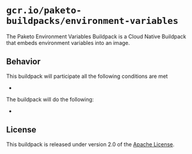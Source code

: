 # `gcr.io/paketo-buildpacks/environment-variables`
The Paketo Environment Variables Buildpack is a Cloud Native Buildpack that embeds environment variables into an image.

## Behavior
This buildpack will participate all the following conditions are met

*

The buildpack will do the following:

*

## License
This buildpack is released under version 2.0 of the [Apache License][a].

[a]: http://www.apache.org/licenses/LICENSE-2.0
